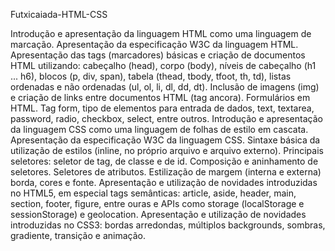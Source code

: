 Futxicaiada-HTML-CSS

Introdução e apresentação da linguagem HTML como uma linguagem de marcação. Apresentação da especificação W3C da linguagem HTML. Apresentação das tags (marcadores) básicas e criação de documentos HTML utilizando: cabeçalho (head), corpo (body), níveis de cabeçalho (h1 ... h6), blocos (p, div, span), tabela (thead, tbody, tfoot, th, td), listas ordenadas e não ordenadas (ul, ol, li, dl, dd, dt). Inclusão de imagens (img) e criação de links entre documentos HTML (tag ancora). Formulários em HTML. Tag form, tipo de elementos para entrada de dados, text, textarea, password, radio, checkbox, select, entre outros.
Introdução e apresentação da linguagem CSS como uma linguagem de folhas de estilo em cascata. Apresentação da especificação W3C da linguagem CSS. Sintaxe básica da utilização de estilos (inline, no próprio arquivo e arquivo externo). Principais seletores: seletor de tag, de classe e de id. Composição e aninhamento de seletores. Seletores de atributos. Estilização de margem (interna e externa) borda, cores e fonte. Apresentação e utilização de novidades introduzidas no HTML5, em especial tags semânticas: article, aside, header, main, section, footer, figure, entre ouras e APIs como storage (localStorage e sessionStorage) e geolocation. Apresentação e utilização de novidades introduzidas no CSS3: bordas arredondas, múltiplos backgrounds, sombras, gradiente, transição e animação.
